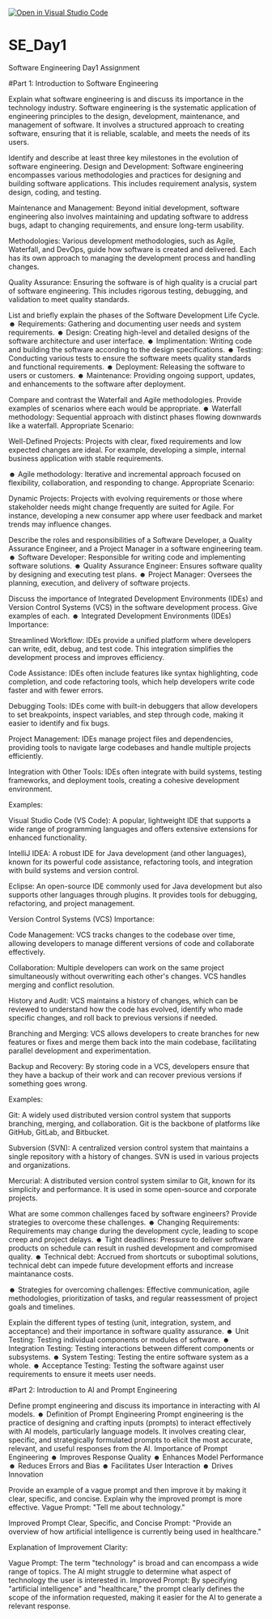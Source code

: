 [![Open in Visual Studio Code](https://classroom.github.com/assets/open-in-vscode-2e0aaae1b6195c2367325f4f02e2d04e9abb55f0b24a779b69b11b9e10269abc.svg)](https://classroom.github.com/online_ide?assignment_repo_id=15569391&assignment_repo_type=AssignmentRepo)
# SE_Day1
Software Engineering Day1 Assignment

#Part 1: Introduction to Software Engineering

Explain what software engineering is and discuss its importance in the technology industry.
Software engineering is the systematic application of engineering principles to the design, development, maintenance, and management of software. It involves a structured approach to creating software, ensuring that it is reliable, scalable, and meets the needs of its users.

Identify and describe at least three key milestones in the evolution of software engineering.
Design and Development: Software engineering encompasses various methodologies and practices for designing and building software applications. This includes requirement analysis, system design, coding, and testing.

Maintenance and Management: Beyond initial development, software engineering also involves maintaining and updating software to address bugs, adapt to changing requirements, and ensure long-term usability.

Methodologies: Various development methodologies, such as Agile, Waterfall, and DevOps, guide how software is created and delivered. Each has its own approach to managing the development process and handling changes.

Quality Assurance: Ensuring the software is of high quality is a crucial part of software engineering. This includes rigorous testing, debugging, and validation to meet quality standards.

List and briefly explain the phases of the Software Development Life Cycle.
☻ Requirements: Gathering and documenting user needs and system requirements.
☻ Design: Creating high-level and detailed designs of the software architecture and user interface.
☻ Implimentation: Writing code and building the software  according to the design specifications.
☻ Testing: Conducting various tests to ensure the software meets quality standards and functional requirements.
☻ Deployment: Releasing the software to users or customers.
☻ Maintenance: Providing ongoing support, updates, and enhancements to the software after deployment.

Compare and contrast the Waterfall and Agile methodologies. Provide examples of scenarios where each would be appropriate.
☻ Waterfall methodology: Sequential approach with distinct phases flowing downwards like a waterfall.
Appropriate Scenario:

Well-Defined Projects: Projects with clear, fixed requirements and low expected changes are ideal. For example, developing a simple, internal business application with stable requirements.

☻ Agile methodology: Iterative and incremental approach focused on flexibility, collaboration, and responding to change.
Appropriate Scenario:

Dynamic Projects: Projects with evolving requirements or those where stakeholder needs might change frequently are suited for Agile. For instance, developing a new consumer app where user feedback and market trends may influence changes.

Describe the roles and responsibilities of a Software Developer, a Quality Assurance Engineer, and a Project Manager in a software engineering team.
☻ Software Developer: Responsible for writing code and implementing software solutions.
☻ Quality Assurance Engineer: Ensures software quality by designing and executing test plans.
☻ Project Manager: Oversees the planning, execution, and delivery of software projects.

Discuss the importance of Integrated Development Environments (IDEs) and Version Control Systems (VCS) in the software development process. Give examples of each.
☻ Integrated Development Environments (IDEs)
Importance:

Streamlined Workflow: IDEs provide a unified platform where developers can write, edit, debug, and test code. This integration simplifies the development process and improves efficiency.

Code Assistance: IDEs often include features like syntax highlighting, code completion, and code refactoring tools, which help developers write code faster and with fewer errors.

Debugging Tools: IDEs come with built-in debuggers that allow developers to set breakpoints, inspect variables, and step through code, making it easier to identify and fix bugs.

Project Management: IDEs manage project files and dependencies, providing tools to navigate large codebases and handle multiple projects efficiently.

Integration with Other Tools: IDEs often integrate with build systems, testing frameworks, and deployment tools, creating a cohesive development environment.

Examples:

Visual Studio Code (VS Code): A popular, lightweight IDE that supports a wide range of programming languages and offers extensive extensions for enhanced functionality.

IntelliJ IDEA: A robust IDE for Java development (and other languages), known for its powerful code assistance, refactoring tools, and integration with build systems and version control.

Eclipse: An open-source IDE commonly used for Java development but also supports other languages through plugins. It provides tools for debugging, refactoring, and project management.

Version Control Systems (VCS)
Importance:

Code Management: VCS tracks changes to the codebase over time, allowing developers to manage different versions of code and collaborate effectively.

Collaboration: Multiple developers can work on the same project simultaneously without overwriting each other's changes. VCS handles merging and conflict resolution.

History and Audit: VCS maintains a history of changes, which can be reviewed to understand how the code has evolved, identify who made specific changes, and roll back to previous versions if needed.

Branching and Merging: VCS allows developers to create branches for new features or fixes and merge them back into the main codebase, facilitating parallel development and experimentation.

Backup and Recovery: By storing code in a VCS, developers ensure that they have a backup of their work and can recover previous versions if something goes wrong.

Examples:

Git: A widely used distributed version control system that supports branching, merging, and collaboration. Git is the backbone of platforms like GitHub, GitLab, and Bitbucket.

Subversion (SVN): A centralized version control system that maintains a single repository with a history of changes. SVN is used in various projects and organizations.

Mercurial: A distributed version control system similar to Git, known for its simplicity and performance. It is used in some open-source and corporate projects.

What are some common challenges faced by software engineers? Provide strategies to overcome these challenges.
☻ Changing Requirements: Requirements may change during the development cycle, leading to scope creep and project delays.
☻ Tight deadlines: Pressure to deliver software products on schedule can result in rushed development and compromised quality.
☻ Technical debt: Accrued from shortcuts or suboptimal solutions, technical debt can impede future development efforts and increase maintanance costs.

☻ Strategies for overcoming challenges: Effective communication, agile methodologies, prioritization of tasks, and regular reassessment of project goals and timelines.

Explain the different types of testing (unit, integration, system, and acceptance) and their importance in software quality assurance.
☻ Unit Testing: Testing individual components or modules of software.
☻ Integration Testing: Testing interactions between different components or subsystems.
☻ System Testing: Testing the entire software system as a whole.
☻ Acceptance Testing: Testing the software against user requirements to ensure it meets user needs.


#Part 2: Introduction to AI and Prompt Engineering


Define prompt engineering and discuss its importance in interacting with AI models.
☻ Definition of Prompt Engineering
Prompt engineering is the practice of designing and crafting inputs (prompts) to interact effectively with AI models, particularly language models. It involves creating clear, specific, and strategically formulated prompts to elicit the most accurate, relevant, and useful responses from the AI.
Importance of Prompt Engineering
☻ Improves Response Quality
☻ Enhances Model Performance
☻ Reduces Errors and Bias
☻ Facilitates User Interaction
☻ Drives Innovation

Provide an example of a vague prompt and then improve it by making it clear, specific, and concise. Explain why the improved prompt is more effective.
Vague Prompt:
"Tell me about technology."

Improved Prompt
Clear, Specific, and Concise Prompt:
"Provide an overview of how artificial intelligence is currently being used in healthcare."

Explanation of Improvement
Clarity:

Vague Prompt: The term "technology" is broad and can encompass a wide range of topics. The AI might struggle to determine what aspect of technology the user is interested in.
Improved Prompt: By specifying "artificial intelligence" and "healthcare," the prompt clearly defines the scope of the information requested, making it easier for the AI to generate a relevant response.


